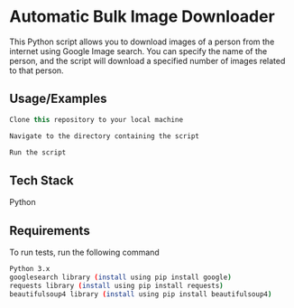 
#  Automatic Bulk Image Downloader

This Python script allows you to download images of a person from the internet using Google Image search. You can specify the name of the person, and the script will download a specified number of images related to that person.
## Usage/Examples

```javascript
Clone this repository to your local machine

Navigate to the directory containing the script

Run the script


```


## Tech Stack

Python


## Requirements
To run tests, run the following command

```bash
Python 3.x
googlesearch library (install using pip install google)
requests library (install using pip install requests)
beautifulsoup4 library (install using pip install beautifulsoup4)
```



